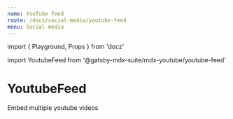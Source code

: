 ```yaml
---
name: YouTube Feed
route: /docs/social-media/youtube-feed
menu: Social media
---
```

import { Playground, Props } from 'docz'

import YoutubeFeed from '@gatsby-mdx-suite/mdx-youtube/youtube-feed'

# YoutubeFeed

Embed multiple youtube videos

<Props of={YoutubeFeed} />

<Playground>
  <YoutubeFeed />
</Playground>
